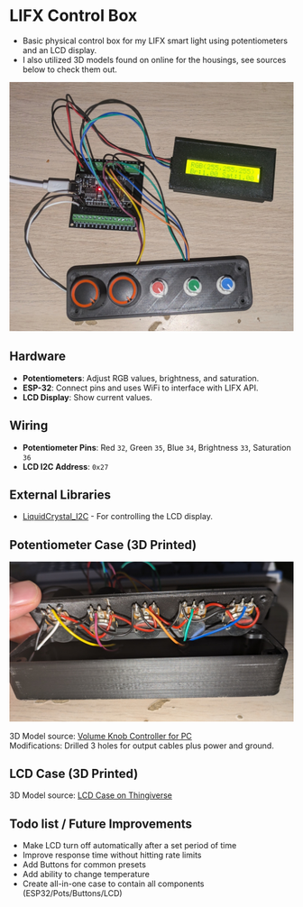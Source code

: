 # LIFX Control Box
- Basic physical control box for my LIFX smart light using potentiometers and an LCD display. 
- I also utilized 3D models found on online for the housings, see sources below to check them out.

<p align="center">
  <img src="https://raw.githubusercontent.com/AndyGutterman/LIFX_Control_Box/main/demo_images/overview.jpg" width="600" alt="Overview">
</p>

## Hardware

- **Potentiometers**: Adjust RGB values, brightness, and saturation.
- **ESP-32**: Connect pins and uses WiFi to interface with LIFX API.
- **LCD Display**: Show current values.

## Wiring

- **Potentiometer Pins**: Red `32`, Green `35`, Blue `34`, Brightness `33`, Saturation `36`
- **LCD I2C Address**: `0x27`

## External Libraries
- [LiquidCrystal_I2C](https://github.com/johnrickman/LiquidCrystal_I2C) - For controlling the LCD display.

## Potentiometer Case (3D Printed)

<p align="center">
  <img src="https://raw.githubusercontent.com/AndyGutterman/LIFX_Control_Box/main/demo_images/pot_case.jpg" width="600" alt="Potentiometer Case">
</p>

3D Model source: [Volume Knob Controller for PC](https://www.printables.com/model/557980-volume-knob-controller-for-pc-deej)  
Modifications: Drilled 3 holes for output cables plus power and ground.

## LCD Case (3D Printed)

3D Model source: [LCD Case on Thingiverse](https://www.thingiverse.com/thing:3183550)


## Todo list / Future Improvements
  - Make LCD turn off automatically after a set period of time
  - Improve response time without hitting rate limits
  - Add Buttons for common presets
  - Add ability to change temperature
  - Create all-in-one case to contain all components (ESP32/Pots/Buttons/LCD)
